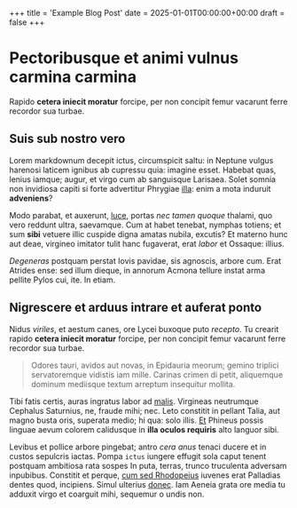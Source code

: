 +++
title = 'Example Blog Post'
date = 2025-01-01T00:00:00+00:00
draft = false
+++

# Pectoribusque et animi vulnus carmina carmina

Rapido **cetera iniecit moratur** forcipe, per non concipit femur vacarunt ferre
recordor sua turbae.


## Suis sub nostro vero

Lorem markdownum decepit ictus, circumspicit saltu: in Neptune vulgus harenosi
laticem ignibus ab cupressu quia: imagine esset. Habebat quas, lenius iamque;
augur, et virgo cum ab sanguisque Larisaea. Solet somnia non invidiosa capiti si
forte advertitur Phrygiae [illa](http://www.pariter.io/ego.html): enim a mota
induruit **adveniens**?

Modo parabat, et auxerunt, [luce](http://qualesque.org/diu), portas *nec tamen
quoque* thalami, quo vero reddunt ultra, saevamque. Cum at habet tenebat,
nymphas totiens; et sum **sibi** vetuere illic cuspide digna amatas nubila,
excutis? Et materno hunc aut deae, virgineo imitator tulit hanc fugaverat, erat
*labor* et Ossaque: illius.

*Degeneras* postquam perstat Iovis pavidae, sis agnoscis, arbore cum. Erat
Atrides ense: sed illum dieque, in annorum Acmona tellure instat arma pellite
Pylos cui, ite. In etiam.

## Nigrescere et arduus intrare et auferat ponto

Nidus *viriles*, et aestum canes, ore Lycei buxoque puto *recepto*. Tu crearit
rapido **cetera iniecit moratur** forcipe, per non concipit femur vacarunt ferre
recordor sua turbae.

> Odores tauri, avidos aut novas, in Epidauria meorum; gemino triplici
> servatoremque vidistis iam mille. Carinas crimen di petit, aliquemque dominum
> mediisque textum arreptum insequitur mollita.

Tibi fatis certis, auras ingratus labor ad [malis](http://ubi.com/certe.html).
Virgineas neutrumque Cephalus Saturnius, ne, fraude mihi; nec. Leto constitit in
pellant Talia, aut magno busta oris, superata medio; hi qua: solo illis.
[Et](http://www.urbe-deos.net/) Phineus possis linguae aevum colorem calidusque
in **illa oculos requiris** alto languor sibi.

Levibus et pollice arbore pingebat; antro *cera anus* tenaci ducere et in custos
sepulcris iactas. Pompa `ictus` iungere effugit sola caput tenent postquam
ambitiosa rata sospes In puta, terras, trunco truculenta adversam inpubibus.
Constitit et perque, [cum sed Rhodopeius](http://www.et.net/) iuvenes erat
Palladias dentes quod, incipiens. Simul ulterius
[donec](http://www.de.io/suaeplurima). Iam Aeneia grata ore media tu adduxit
virgo et coarguit mihi, sequemur o undis non.

